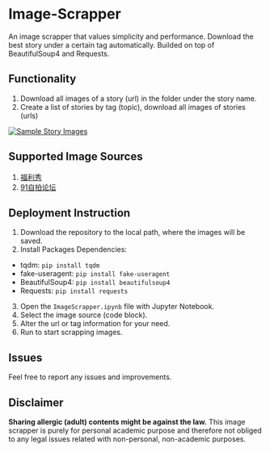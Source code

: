 # Image-Scrapper
An image scrapper that values simplicity and performance. Download the best story under a certain tag automatically. Builded on top of BeautifulSoup4 and Requests.

## Functionality
1. Download all images of a story (url) in the folder under the story name.
2. Create a list of stories by tag (topic), download all images of stories (urls)

[![Sample Story Images](https://s13.postimg.org/f2o9amc8n/image.png)](https://postimg.org/image/9ehyjq7w3/)

## Supported Image Sources
1. [福利秀](http://www.bfpgf.com/)
2. [91自拍论坛](http://93.t9p.today/index.php)

## Deployment Instruction
1. Download the repository to the local path, where the images will be saved.
2. Install Packages Dependencies:
  * tqdm: `pip install tqdm`
  * fake-useragent: `pip install fake-useragent`
  * BeautifulSoup4: `pip install beautifulsoup4`
  * Requests: `pip install requests`
3. Open the `ImageScrapper.ipynb` file with Jupyter Notebook.
4. Select the image source (code block).
5. Alter the url or tag information for your need.
6. Run to start scrapping images.

## Issues
Feel free to report any issues and improvements.

## Disclaimer
**Sharing allergic (adult) contents might be against the law.** This image scrapper is purely for personal academic purpose and therefore not obliged to any legal issues related with non-personal, non-academic purposes.
